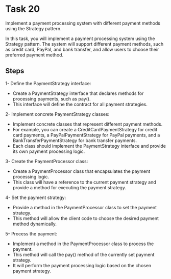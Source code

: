 # Task 20

Implement a payment processing system with different payment methods using the Strategy pattern.

In this task, you will implement a payment processing system using the Strategy pattern. The system will support different payment methods, such as credit card, PayPal, and bank transfer, and allow users to choose their preferred payment method.


## Steps

1- Define the PaymentStrategy interface:

* Create a PaymentStrategy interface that declares methods for processing payments, such as pay().
* This interface will define the contract for all payment strategies.

2- Implement concrete PaymentStrategy classes:

* Implement concrete classes that represent different payment methods.
* For example, you can create a CreditCardPaymentStrategy for credit card payments, a PayPalPaymentStrategy for PayPal payments, and a BankTransferPaymentStrategy for bank transfer payments.
* Each class should implement the PaymentStrategy interface and provide its own payment processing logic.

3- Create the PaymentProcessor class:

* Create a PaymentProcessor class that encapsulates the payment processing logic.
* This class will have a reference to the current payment strategy and provide a method for executing the payment strategy.

4- Set the payment strategy:

* Provide a method in the PaymentProcessor class to set the payment strategy.
* This method will allow the client code to choose the desired payment method dynamically.

5- Process the payment:

* Implement a method in the PaymentProcessor class to process the payment.
* This method will call the pay() method of the currently set payment strategy.
* It will perform the payment processing logic based on the chosen payment strategy.
